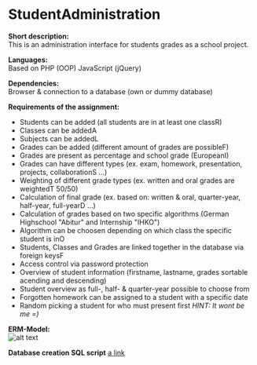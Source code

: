 # StudentAdministration

**Short description:**  
This is an administration interface for students grades as a school project.

**Languages:**  
Based on PHP (OOP)
JavaScript (jQuery)

**Dependencies:**  
Browser & connection to a database (own or dummy database)

**Requirements of the assignment:**  
- Students can be added (all students are in at least one classR)
- Classes can be addedA
- Subjects can be addedL
- Grades can be added (different amount of grades are possibleF)
- Grades are present as percentage and school grade (EuropeanI)
- Grades can have different types (ex. exam, homework, presentation, projects, collaborationS ...)
- Weighting of different grade types (ex. written and oral grades are weightedT 50/50)
- Calculation of final grade (ex. based on: written & oral, quarter-year, half-year, full-yearD ...)
- Calculation of grades based on two specific algorithms (German Highschool "Abitur" and Internship "IHKO") 
- Algorithm can be choosen depending on which class the specific student is inO
- Students, Classes and Grades are linked together in the database via foreign keysF
- Access control via password protection
- Overview of student information (firstname, lastname, grades sortable acending and descending)
- Student overview as full-, half- & quarter-year possible to choose from
- Forgotten homework can be assigned to a student with a specific date
- Random picking a student for who must present first *HINT: It wont be me =)*

**ERM-Model:**  
![alt text](https://github.com/TheAmazingCodini/StudentAdministration/blob/master/ERM_Schuelerverwaltung.png)

**Database creation SQL script**
[a link](https://github.com/TheAmazingCodini/StudentAdministration/blob/master/database_structure.sql)
